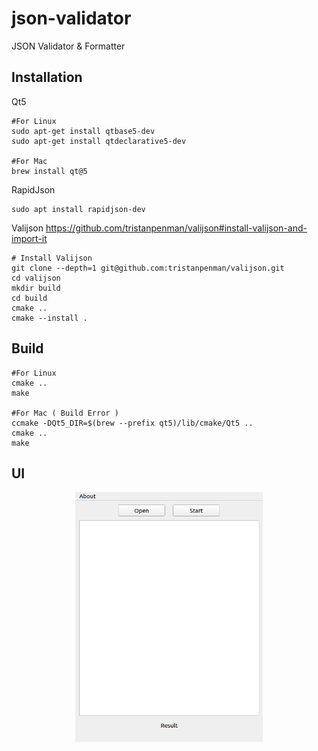 # json-validator

JSON Validator &amp; Formatter

## Installation

Qt5

```
#For Linux
sudo apt-get install qtbase5-dev
sudo apt-get install qtdeclarative5-dev

#For Mac
brew install qt@5

```

RapidJson

```
sudo apt install rapidjson-dev
```

Valijson
https://github.com/tristanpenman/valijson#install-valijson-and-import-it

```
# Install Valijson
git clone --depth=1 git@github.com:tristanpenman/valijson.git
cd valijson
mkdir build
cd build
cmake ..
cmake --install .
```

## Build

```
#For Linux
cmake ..
make

#For Mac ( Build Error )
ccmake -DQt5_DIR=$(brew --prefix qt5)/lib/cmake/Qt5 ..
cmake ..
make
```

## UI

<p align="center">
  <img width="300" src="./src/forms/mainwindow.png">

